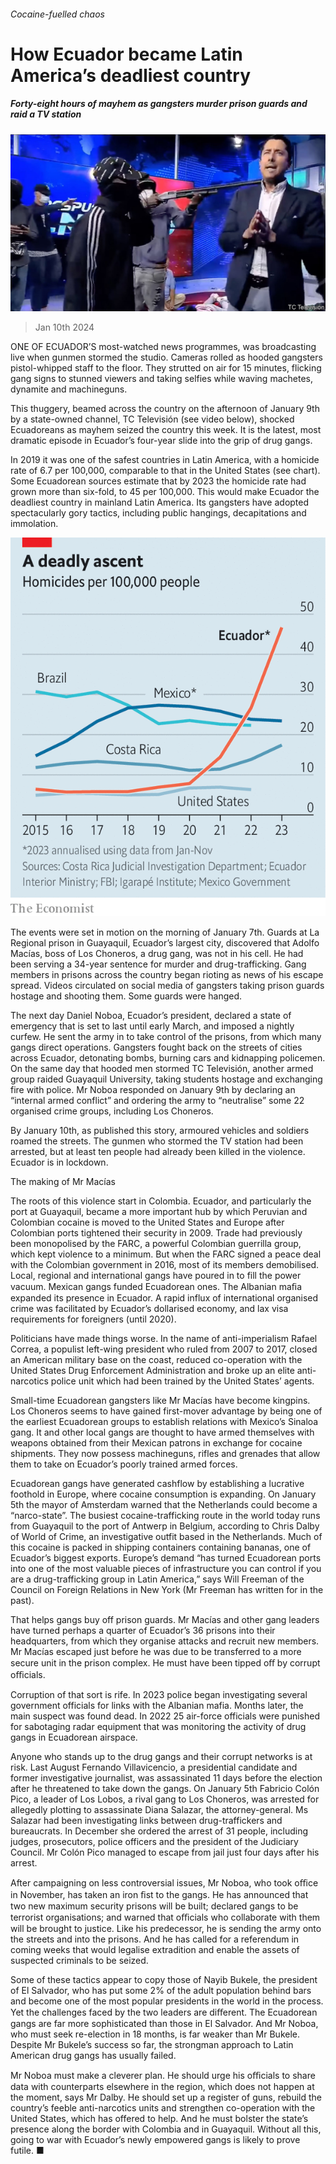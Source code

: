 ###### Cocaine-fuelled chaos

# How Ecuador became Latin America’s deadliest country 

##### Forty-eight hours of mayhem as gangsters murder prison guards and raid a TV station 

![image](images/20240113_AMP002.jpg) 

> Jan 10th 2024 

ONE OF ECUADOR’S most-watched news programmes, was broadcasting live when gunmen stormed the studio. Cameras rolled as hooded gangsters pistol-whipped staff to the floor. They strutted on air for 15 minutes, flicking gang signs to stunned viewers and taking selfies while waving machetes, dynamite and machineguns. 

This thuggery, beamed across the country on the afternoon of January 9th by a state-owned channel, TC Televisión (see video below), shocked Ecuadoreans as mayhem seized the country this week. It is the latest, most dramatic episode in Ecuador’s four-year slide into the grip of drug gangs. 

In 2019 it was one of the safest countries in Latin America, with a homicide rate of 6.7 per 100,000, comparable to that in the United States (see chart). Some Ecuadorean sources estimate that by 2023 the homicide rate had grown more than six-fold, to 45 per 100,000. This would make Ecuador the deadliest country in mainland Latin America. Its gangsters have adopted spectacularly gory tactics, including public hangings, decapitations and immolation. 

![image](images/20240113_AMC028.png) 


The events were set in motion on the morning of January 7th. Guards at La Regional prison in Guayaquil, Ecuador’s largest city, discovered that Adolfo Macías, boss of Los Choneros, a drug gang, was not in his cell. He had been serving a 34-year sentence for murder and drug-trafficking. Gang members in prisons across the country began rioting as news of his escape spread. Videos circulated on social media of gangsters taking prison guards hostage and shooting them. Some guards were hanged. 

The next day Daniel Noboa, Ecuador’s president, declared a state of emergency that is set to last until early March, and imposed a nightly curfew. He sent the army in to take control of the prisons, from which many gangs direct operations. Gangsters fought back on the streets of cities across Ecuador, detonating bombs, burning cars and kidnapping policemen. On the same day that hooded men stormed TC Televisión, another armed group raided Guayaquil University, taking students hostage and exchanging fire with police. Mr Noboa responded on January 9th by declaring an “internal armed conflict” and ordering the army to “neutralise” some 22 organised crime groups, including Los Choneros. 


By January 10th, as published this story, armoured vehicles and soldiers roamed the streets. The gunmen who stormed the TV station had been arrested, but at least ten people had already been killed in the violence. Ecuador is in lockdown. 

The making of Mr Macías

The roots of this violence start in Colombia. Ecuador, and particularly the port at Guayaquil, became a more important hub by which Peruvian and Colombian cocaine is moved to the United States and Europe after Colombian ports tightened their security in 2009. Trade had previously been monopolised by the FARC, a powerful Colombian guerrilla group, which kept violence to a minimum. But when the FARC signed a peace deal with the Colombian government in 2016, most of its members demobilised. Local, regional and international gangs have poured in to fill the power vacuum. Mexican gangs funded Ecuadorean ones. The Albanian maﬁa expanded its presence in Ecuador. A rapid influx of international organised crime was facilitated by Ecuador’s dollarised economy, and lax visa requirements for foreigners (until 2020). 

Politicians have made things worse. In the name of anti-imperialism Rafael Correa, a populist left-wing president who ruled from 2007 to 2017, closed an American military base on the coast, reduced co-operation with the United States Drug Enforcement Administration and broke up an elite anti-narcotics police unit which had been trained by the United States’ agents. 

Small-time Ecuadorean gangsters like Mr Macías have become kingpins. Los Choneros seems to have gained first-mover advantage by being one of the earliest Ecuadorean groups to establish relations with Mexico’s Sinaloa gang. It and other local gangs are thought to have armed themselves with weapons obtained from their Mexican patrons in exchange for cocaine shipments. They now possess machineguns, rifles and grenades that allow them to take on Ecuador’s poorly trained armed forces.

Ecuadorean gangs have generated cashflow by establishing a lucrative foothold in Europe, where cocaine consumption is expanding. On January 5th the mayor of Amsterdam warned that the Netherlands could become a “narco-state”. The busiest cocaine-trafficking route in the world today runs from Guayaquil to the port of Antwerp in Belgium, according to Chris Dalby of World of Crime, an investigative outfit based in the Netherlands. Much of this cocaine is packed in shipping containers containing bananas, one of Ecuador’s biggest exports. Europe’s demand “has turned Ecuadorean ports into one of the most valuable pieces of infrastructure you can control if you are a drug-trafficking group in Latin America,” says Will Freeman of the Council on Foreign Relations in New York (Mr Freeman has written for  in the past).

That helps gangs buy off prison guards. Mr Macías and other gang leaders have turned perhaps a quarter of Ecuador’s 36 prisons into their headquarters, from which they organise attacks and recruit new members. Mr Macías escaped just before he was due to be transferred to a more secure unit in the prison complex. He must have been tipped oﬀ by corrupt oﬃcials.

Corruption of that sort is rife. In 2023 police began investigating several government officials for links with the Albanian mafia. Months later, the main suspect was found dead. In 2022 25 air-force officials were punished for sabotaging radar equipment that was monitoring the activity of drug gangs in Ecuadorean airspace. 

Anyone who stands up to the drug gangs and their corrupt networks is at risk. Last August Fernando Villavicencio, a presidential candidate and former investigative journalist, was assassinated 11 days before the election after he threatened to take down the gangs. On January 5th Fabricio Colón Pico, a leader of Los Lobos, a rival gang to Los Choneros, was arrested for allegedly plotting to assassinate Diana Salazar, the attorney-general. Ms Salazar had been investigating links between drug-traffickers and bureaucrats. In December she ordered the arrest of 31 people, including judges, prosecutors, police officers and the president of the Judiciary Council. Mr Colón Pico managed to escape from jail just four days after his arrest. 

After campaigning on less controversial issues, Mr Noboa, who took oﬃce in November, has taken an iron ﬁst to the gangs. He has announced that two new maximum security prisons will be built; declared gangs to be terrorist organisations; and warned that oﬃcials who collaborate with them will be brought to justice. Like his predecessor, he is sending the army onto the streets and into the prisons. And he has called for a referendum in coming weeks that would legalise extradition and enable the assets of suspected criminals to be seized.

Some of these tactics appear to copy those of Nayib Bukele, the president of El Salvador, who has put some 2% of the adult population behind bars and become one of the most popular presidents in the world in the process. Yet the challenges faced by the two leaders are diﬀerent. The Ecuadorean gangs are far more sophisticated than those in El Salvador. And Mr Noboa, who must seek re-election in 18 months, is far weaker than Mr Bukele. Despite Mr Bukele’s success so far, the strongman approach to Latin American drug gangs has usually failed.

Mr Noboa must make a cleverer plan. He should urge his oﬃcials to share data with counterparts elsewhere in the region, which does not happen at the moment, says Mr Dalby. He should set up a register of guns, rebuild the country’s feeble anti-narcotics units and strengthen co-operation with the United States, which has offered to help. And he must bolster the state’s presence along the border with Colombia and in Guayaquil. Without all this, going to war with Ecuador’s newly empowered gangs is likely to prove futile. ■

